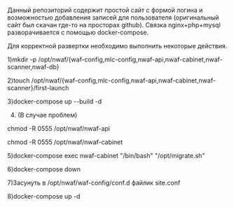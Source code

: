 Данный репозиторий содержит простой сайт с формой логина и возможностью добавления записей для пользователя (оригинальный сайт был скачан где-то на просторах github).
Связка nginx+php+mysql разворачивается с помощью docker-compose.

Для корректной развертки необходимо выполнить некоторые действия.

1)mkdir -p /opt/nwaf/{waf-config,mlc-config,nwaf-api,nwaf-cabinet,nwaf-scanner,nwaf-db}

2)touch /opt/nwaf/{waf-config,mlc-config,nwaf-api,nwaf-cabinet,nwaf-scanner}/first-launch

3)docker-compose up --build -d

4) (В случае проблем)

chmod -R 0555 /opt/nwaf/nwaf-api

chmod -R 0555 /opt/nwaf/nwaf-cabinet

5)docker-compose exec nwaf-cabinet "/bin/bash" "/opt/migrate.sh"

6)docker-compose down

7)Засунуть в /opt/nwaf/waf-config/conf.d файлик site.conf

8)docker-compose up -d

